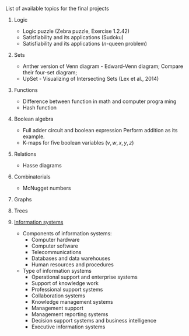 List of available topics for the final projects

1. Logic   
   - Logic puzzle (Zebra puzzle, Exercise 1.2.42)
   - Satisfiability and its applications (Sudoku)
   - Satisfiability and its applications ($n$-queen problem)

2. Sets
   - Anther version of Venn diagram - Edward-Venn diagram; Compare their four-set diagram; 
   - UpSet - Visualizing of Intersecting Sets (Lex et al., 2014) 

3. Functions   
   - Difference between function in math and computer
     progra ming
   - Hash function

4. Boolean algebra   
   - Full adder circuit and boolean expression
     Perform addition as its example.
   - K-maps for five boolean variables  $(v, w, x, y, z)$

5. Relations
   - Hasse diagrams

6. Combinatorials
   - McNugget numbers

7. Graphs

8. Trees

10. [Information systems](https://www.britannica.com/topic/information-system)
    - Components of information systems: 
      - Computer hardware
      - Computer software
      - Telecommunications
      - Databases and data warehouses
      - Human resources and procedures
    - Type of information systems
      - Operational support and enterprise systems
      - Support of knowledge work
      - Professional support systems
      - Collaboration systems
      - Knowledge management systems
      - Management support
      - Management reporting systems
      - Decision support systems and business intelligence
      - Executive information systems